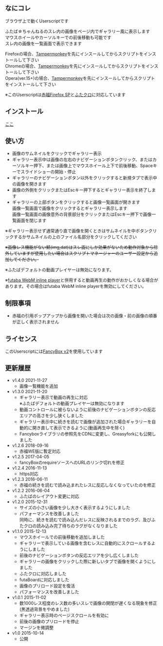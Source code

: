 
## なにコレ
ブラウザ上で動くUserscriptです  

ふたば☆ちゃんねるのスレ内の画像をページ内でギャラリー風に表示します  
マウスホイールやカーソルキーでの前後移動も可能です  
スレ内の画像を一覧画面で表示できます

Firefoxの場合、[Tampermonkey](https://addons.mozilla.org/ja/firefox/addon/tampermonkey/)を先にインスールしてからスクリプトをインストールして下さい  
Chromeの場合、[Tampermonkey](https://chrome.google.com/webstore/detail/tampermonkey/dhdgffkkebhmkfjojejmpbldmpobfkfo)を先にインスールしてからスクリプトをインストールして下さい  
Opera(ver.15+)の場合、[Tampermonkey](https://addons.opera.com/extensions/details/tampermonkey-beta/)を先にインスールしてからスクリプトをインストールして下さい  

※このUserscriptは[赤福Firefox SP](http://toshiakisp.github.io/akahuku-firefox-sp/)と[ふたクロ](http://futakuro.com/)に対応しています

## インストール
[ここ](https://github.com/himuro-majika/futaba_lightbox/raw/master/futaba_lightbox.user.js)


## 使い方
* 画像のサムネイルをクリックでギャラリー表示
* ギャラリー表示中は画像の左右のナビゲーションボタンクリック、またはカーソルキー押下、または画像上でマウスホイール上下で前後移動、Spaceキーでスライドショーの開始・停止
* ギャラリーのナビゲーションボタン以外をクリックすると新規タブで表示中の画像を開きます
* 画像の外側をクリックまたはEscキー押下するとギャラリー表示を終了します
* ギャラリーの上部ボタンをクリックすると画像一覧画面が開きます  
	画像一覧画面で画像をクリックするとギャラリー表示します  
	画像一覧画面の画像意外の背景部分をクリックまたはEscキー押下で画像一覧画面を閉じます

※ギャラリー表示せず通常通り直で画像を開くときはサムネイルを中ボタンクリックするかサムネイルの上のファイル名部分をクリックしてください

~~※画像レス機能がない鯖(img,dat)はスレ画にしか効果がないため動作対象から除外していますが使用したい場合はスクリプトマネージャーのユーザー設定から追加してください。~~

※ふたばデフォルトの動画プレイヤーは無効になります。

※[futaba WebM inline player](https://greasyfork.org/ja/scripts/15695-futaba-webm-inline-player)と併用すると動画再生の動作がおかしくなる場合があります。その場合はfutaba WebM inline playerを無効にしてください。

## 制限事項

* 赤福の引用ポップアップから画像を開いた場合は次の画像・前の画像の順番が正しく表示されません

## ライセンス

このUserscriptには[FancyBox v2](http://fancyapps.com/fancybox/)を使用しています

## 更新履歴
* v1.4.0 2021-11-27 
	- 画像一覧機能を追加  
* v1.3.0 2021-11-20 
	- ギャラリー表示で動画の再生に対応  
		※ふたばデフォルトの動画プレイヤーは無効になります
	- 動画コントロールに被らないように前後のナビゲーションボタンの反応エリアの高さを少し狭くしました
	- ギャラリー表示中に続きを読むで画像が追加された場合ギャラリーを自動的に開き直して表示できるように(動画再生中を除く)
	- Fancyboxライブラリの参照先をCDNに変更し、Greasyforkにも公開しました
* v1.2.6 2018-09-16
	- 赤福WE版に暫定対応
* v1.2.5 2017-04-05
	- fancyBoxのrequireソースへのURLのリンク切れを修正
* v1.2.4 2016-11-13
	- https対応
* v1.2.3 2016-06-11
	- 赤福の続きを読むで読み込まれたレスに反応しなくなっていたのを修正
* v1.2.2 2016-06-04
	- ふたばのレイアウト変更に対応
* v1.2.0 2015-12-31
	- サイズの小さい画像を少し大きく表示するようにしました
	- パフォーマンスを改善しました  
		同時に、続きを読むで読み込んだレスに反映されるまでのラグ、及びふたクロの読み込み完了待ちのラグがなくなりました
* v1.1.0 2015-12-13
	- マウスホイールでの前後移動を追加しました
	- ギャラリーで表示している画像を含むレスに自動的にスクロールするようにしました
	- 前後のナビゲーションボタンの反応エリアを少し広くしました
	- ギャラリーの画像をクリックした際に新しいタブで画像を開くようにしました
	- ふたクロに対応しました
	- futaBoardに対応しました
	- 画像のプリロード設定を復活
	- パフォーマンスを改善しました
* v1.0.1 2015-11-02
	- 数1000レス程度のレス数の多いスレで画像の開閉が遅くなる現象を修正(黒透過背景をやめました)
	- ギャラリー表示時のページスクロールを有効に
	- 前後の画像のプリロードを停止
	- マージンを微調整
* v1.0 2015-10-14
	- 公開
